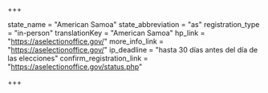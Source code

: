 +++

state_name = "American Samoa"
state_abbreviation = "as"
registration_type = "in-person"
translationKey = "American Samoa"
hp_link = "https://aselectionoffice.gov/"
more_info_link = "https://aselectionoffice.gov/"
ip_deadline = "hasta 30 días antes del día de las elecciones"
confirm_registration_link = "https://aselectionoffice.gov/status.php"

+++